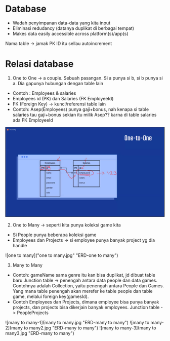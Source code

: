 # Database
- Wadah penyimpanan data-data yang kita input
- Eliminasi redudancy (datanya duplikat di berbagai tempat)
- Makes data easily accessible across platform(s)/app(s)

Nama table -> jamak
PK ID itu sellau autoincrement

# Relasi database
1. One to One -> a couple. Sebuah pasangan. Si a punya si b, si b punya si a. Dia gapunya hubungan dengan table lain
- Contoh : Employees & salaries
- Employees id (PK) dan Salaries (FK EmployeeId)
- FK (Foreign Key) -> kunci/referensi table lain
- Contoh: Asep(Employees) punya gaji+bonus, nah kenapa si table salaries tau gaji+bonus sekian itu milik Asep?? karna di table salaries ada FK EmployeeId

![one to one](one-to-one.jpg "ERD-one to one")

2. One to Many -> seperti kita punya koleksi game kita
- Si People punya beberapa koleksi game
- Employees dan Projects -> si employee punya banyak project yg dia handle

![one to many]("one to many.jpg" "ERD-one to many")

3. Many to Many
- Contoh: gameName sama genre itu kan bisa duplikat, jd dibuat table baru
Junction table -> penengah antara data people dan data games. Contohnya adalah Collection, yaitu penengah antara People dan Games.
Yang mana table penengah akan merefer ke table people dan table game, melalui foreign key(gamesId).
- Contoh Employees dan Projects, dimana employee bisa punya banyak projects, dan projects bisa dikerjain banyak employees.
Junction table -> PeopleProjects

![many to many-1](many to many.jpg "ERD-many to many")
![many to many-2](many to many2.jpg "ERD-many to many")
![many to many-3](many to many3.jpg "ERD-many to many")
